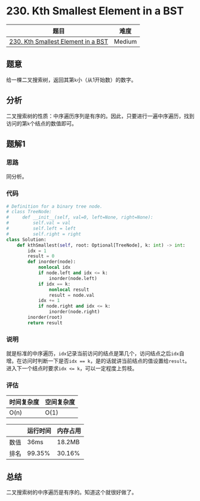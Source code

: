 # 230. Kth Smallest Element in a BST

| 题目 | 难度 |
| ---- | ---- |
| [230. Kth Smallest Element in a BST](https://leetcode.com/problems/remove-element/) | Medium |

## 题意

给一棵二叉搜索树，返回其第`k`小（从1开始数）的数字。

## 分析

二叉搜索树的性质：中序遍历序列是有序的。因此，只要进行一遍中序遍历，找到访问的第`k`个结点的数值即可。

## 题解1

### 思路

同分析。

### 代码

```python
# Definition for a binary tree node.
# class TreeNode:
#     def __init__(self, val=0, left=None, right=None):
#         self.val = val
#         self.left = left
#         self.right = right
class Solution:
    def kthSmallest(self, root: Optional[TreeNode], k: int) -> int:
        idx = 1
        result = 0
        def inorder(node):
            nonlocal idx
            if node.left and idx <= k:
                inorder(node.left)
            if idx == k:
                nonlocal result
                result = node.val
            idx += 1
            if node.right and idx <= k:
                inorder(node.right)
        inorder(root)
        return result
```

### 说明

就是标准的中序遍历，`idx`记录当前访问的结点是第几个，访问结点之后`idx`自增。在访问时判断一下是否`idx == k`，是的话就讲当前结点的值设置给`result`。进入下一个结点时要求`idx <= k`，可以一定程度上剪枝。

### 评估

| 时间复杂度 | 空间复杂度 |
| ---- | ---- |
| O(n) | O(1) |

| | 运行时间 | 内存占用 |
| ---- | ---- | ---- |
| 数值 | 36ms | 18.2MB |
| 排名 | 99.35% | 30.16% |

## 总结

二叉搜索树的中序遍历是有序的。知道这个就很好做了。
